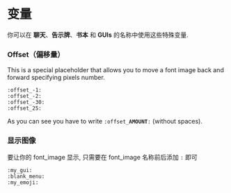 # 变量

你可以在 **聊天**、**告示牌**、**书本** 和 **GUIs** 的名称中使用这些特殊变量.

### Offset（偏移量）

This is a special placeholder that allows you to move a font image back and forward specifying pixels number.

```
:offset_-1:
:offset_-2:
:offset_-30:
:offset_25:
```

As you can see you have to write `:offset_`**`AMOUNT`**`:` (without spaces).

### 显示图像

要让你的 font_image 显示, 只需要在 font_image 名称前后添加 `:` 即可

```
:my_gui:
:blank_menu:
:my_emoji:
```

